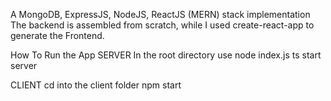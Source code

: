 A MongoDB, ExpressJS, NodeJS, ReactJS (MERN) stack implementation
The backend is assembled from scratch, while I used create-react-app to generate the Frontend.

How To Run the App
SERVER
In the root directory use node index.js ts start server

CLIENT
cd into the client folder
npm start
